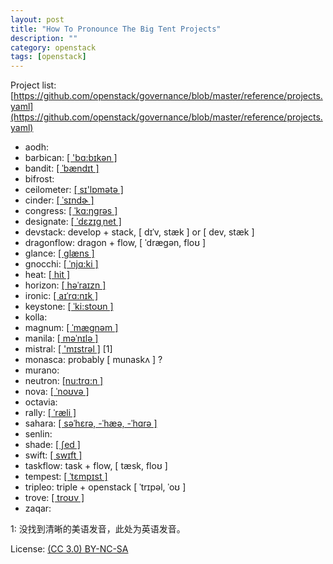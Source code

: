 ```yaml
---
layout: post
title: "How To Pronounce The Big Tent Projects"
description: ""
category: openstack
tags: [openstack]
---
```


Project list: [https://github.com/openstack/governance/blob/master/reference/projects.yaml](https://github.com/openstack/governance/blob/master/reference/projects.yaml)

* aodh:
* barbican: [\[ 'bɑ:bɪkən \]](http://res.iciba.com/resource/amp3/1/0/92/3b/923b3cefc3439b9a63a350da2ff1206c.mp3)
* bandit: [\[ ˈbændɪt \]](http://res.iciba.com/resource/amp3/1/0/23/d4/23d45b337ff85d0a326a79082f7c6f50.mp3)
* bifrost:
* ceilometer: [\[ sɪ'lɒmətə \]](http://res-tts.iciba.com/4/1/6/4161ff0e1519a6226d1117b428fc831a.mp3)
* cinder: [\[ ˈsɪndɚ \]](http://res.iciba.com/resource/amp3/1/0/8f/79/8f795e66db9f792f7eb19a8b4e39b2bc.mp3)
* congress: [\[ ˈkɑ:ŋgrəs \]](http://res.iciba.com/resource/amp3/1/0/66/1c/661cc46be25e09f61f9c4d89162693fb.mp3)
* designate: [\[ ˈdɛzɪɡˌnet \]](http://res.iciba.com/resource/amp3/1/0/18/14/18142f8592a9647431c1159e16d0de9e.mp3)
* devstack: develop + stack, \[ dɪˈv, stæk \] or \[ dev, stæk \]
* dragonflow: dragon + flow, \[ ˈdræɡən, floʊ  \]
* glance: [\[ glæns \]](http://res.iciba.com/resource/amp3/1/0/ff/b5/ffb5ff6434d711e517b939faf00d331c.mp3)
* gnocchi: [\[ ˈnjɑ:ki \]](http://res.iciba.com/resource/amp3/1/0/f1/70/f1704144ad37b2fb135e2039d222135e.mp3)
* heat: [\[ hit \]](http://res.iciba.com/resource/amp3/1/0/5d/6e/5d6eb4f1340c4c66e3adff7fdab1c931.mp3)
* horizon: [\[ həˈraɪzn \]](http://res.iciba.com/resource/amp3/1/0/40/7e/407e3b6b8b88aaf095f15efeb865efd6.mp3)
* ironic: [\[ aɪˈrɑ:nɪk \]](http://res.iciba.com/resource/amp3/1/0/77/29/772997a33d2b2e5323010742ae1f1687.mp3)
* keystone: [\[ ˈki:stoʊn \]](http://res.iciba.com/resource/amp3/1/0/b8/e3/b8e36d91b1526b0c712db2327c72889e.mp3)
* kolla:
* magnum: [\[ ˈmæɡnəm \]](http://res.iciba.com/resource/amp3/1/0/36/8d/368dc60082c8b47e697826b282b94e3d.mp3)
* manila: [\[ məˈnɪlə \]](http://res.iciba.com/resource/amp3/1/0/19/84/198432e80d9cf8ffc5130f652485fca6.mp3)
* mistral: [\[ 'mɪstrəl \]](http://res.iciba.com/resource/amp3/oxford/0/d5/2b/d52bc022e8e8389c60f49c6ece8e98ab.mp3) \[1\]
* monasca: probably \[ munaskʌ \] ?
* murano:
* neutron: [\[nu:trɑ:n \]](http://res.iciba.com/resource/amp3/1/0/e9/00/e900a9020bbb5db562fe3b148873a78d.mp3)
* nova: [\[ ˈnoʊvə \]](http://res.iciba.com/resource/amp3/1/0/1a/9c/1a9c91f6e0310d4f55b7ee7f22c2c9df.mp3)
* octavia:
* rally: [\[ ˈræli \]](http://res.iciba.com/resource/amp3/1/0/92/31/9231141efc24d7c523b59d02ca948868.mp3)
* sahara: [\[ səˈhɛrə, -ˈhæə, -ˈhɑrə \]](http://res.iciba.com/resource/amp3/1/0/46/84/46840d96d9c8e829720876d9e5484acf.mp3)
* senlin:
* shade: [\[ ʃed \]](http://res.iciba.com/resource/amp3/1/0/a7/9d/a79dc75a13b584baa37f8ec20d944410.mp3)
* swift: [\[ swɪft \]](http://res.iciba.com/resource/amp3/1/0/81/80/818056dbd7e201243206b9c7cd88481c.mp3)
* taskflow: task + flow, \[ tæsk, floʊ  \]
* tempest: [\[ ˈtɛmpɪst \]](http://res.iciba.com/resource/amp3/1/0/6a/d8/6ad8536215968eb1f3494143392c77bf.mp3)
* tripleo: triple + openstack \[ ˈtrɪpəl, ˈoʊ \]
* trove: [\[ troʊv \]](http://res-tts.iciba.com/2/1/c/21c47a94df5344fe00f4894c770d0dcf.mp3)
* zaqar:

1: 没找到清晰的美语发音，此处为英语发音。

License: [(CC 3.0) BY-NC-SA](http://creativecommons.org/licenses/by-nc-sa/3.0/)
